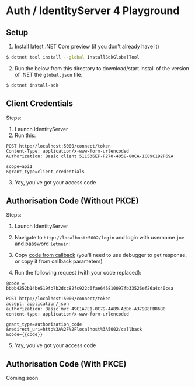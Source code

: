 # Auth / IdentityServer 4 Playground

## Setup

1. Install latest .NET Core preview (if you don't already have it)

```bash
$ dotnet tool install --global InstallSdkGlobalTool
```

2. Run the below from this directory to download/start install of the version of .NET the `global.json` file:
```bash
$ dotnet install-sdk
```

## Client Credentials

Steps:

1. Launch IdentityServer
2. Run this:

```http
POST http://localhost:5000/connect/token
Content-Type: application/x-www-form-urlencoded
Authorization: Basic client 511536EF-F270-4058-80CA-1C89C192F69A

scope=api1
&grant_type=client_credentials
```

3. Yay, you've got your access code

## Authorisation Code (Without PKCE)

Steps:

1. Launch IdentityServer
2. Navigate to `http://localhost:5002/login` and login with username `joe` and password `letmein`:

3. Copy [code from callback](https://github.je-labs.com/joseph-woodward/authplayground/blob/master/src/Demo.WebApp/Controllers/CallbackController.cs#L25) (you'll need to use debugger to get response, or copy it from callback parameters)

4. Run the following request (with your code replaced):

```http
@code = bbbb4252b14be519fb7b2dcc82fc922c6fae646810097fb33526ef26a4c40cea

POST http://localhost:5000/connect/token
accept: application/json
authorization: Basic mvc 49C1A7E1-0C79-4A89-A3D6-A37998FB86B0
content-type: application/x-www-form-urlencoded

grant_type=authorization_code
&redirect_uri=http%3A%2F%2Flocalhost%3A5002/callback
&code={{code}}
```
5. Yay, you've got your access code


## Authorisation Code (With PKCE)

Coming soon
